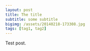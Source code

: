 ```yaml
---
layout: post
title: The title
subtitle: some subtitle
bigimg: /assets/20140218-173308.jpg
tags: [tag1, tag2]
---
```



 Test post.
